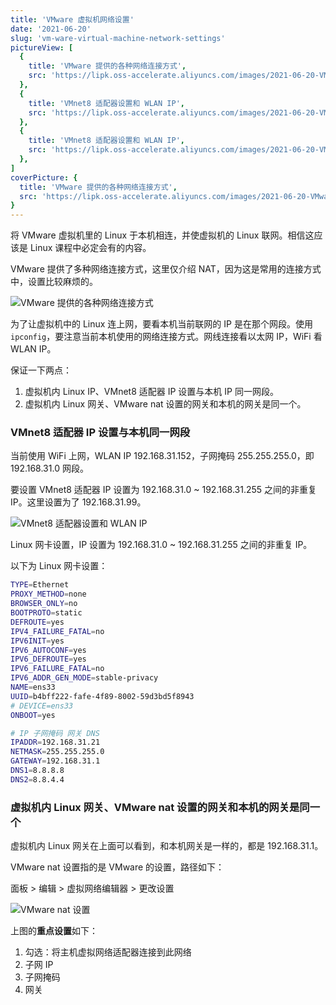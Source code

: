 ```yaml
---
title: 'VMware 虚拟机网络设置'
date: '2021-06-20'
slug: 'vm-ware-virtual-machine-network-settings'
pictureView: [
  {
    title: 'VMware 提供的各种网络连接方式',
    src: 'https://lipk.oss-accelerate.aliyuncs.com/images/2021-06-20-VMware-virtual-machine-network-settings(1).jpg',
  },
  {
    title: 'VMnet8 适配器设置和 WLAN IP',
    src: 'https://lipk.oss-accelerate.aliyuncs.com/images/2021-06-20-VMware-virtual-machine-network-settings(2).jpg',
  },
  {
    title: 'VMnet8 适配器设置和 WLAN IP',
    src: 'https://lipk.oss-accelerate.aliyuncs.com/images/2021-06-20-VMware-virtual-machine-network-settings(3).jpg',
  },
]
coverPicture: {
  title: 'VMware 提供的各种网络连接方式',
  src: 'https://lipk.oss-accelerate.aliyuncs.com/images/2021-06-20-VMware-virtual-machine-network-settings.jpg',
}
---
```


将 VMware 虚拟机里的 Linux 于本机相连，并使虚拟机的 Linux 联网。相信这应该是 Linux 课程中必定会有的内容。

VMware 提供了多种网络连接方式，这里仅介绍 NAT，因为这是常用的连接方式中，设置比较麻烦的。

![VMware 提供的各种网络连接方式](https://lipk.oss-accelerate.aliyuncs.com/images/2021-06-20-VMware-virtual-machine-network-settings(1).jpg)

为了让虚拟机中的 Linux 连上网，要看本机当前联网的 IP 是在那个网段。使用 `ipconfig`，要注意当前本机使用的网络连接方式。网线连接看以太网 IP，WiFi 看 WLAN IP。

保证一下两点：

1. 虚拟机内 Linux IP、VMnet8 适配器 IP 设置与本机 IP 同一网段。
2. 虚拟机内 Linux 网关、VMware nat 设置的网关和本机的网关是同一个。

### VMnet8 适配器 IP 设置与本机同一网段

当前使用 WiFi 上网，WLAN IP 192.168.31.152，子网掩码 255.255.255.0，即 192.168.31.0 网段。

要设置 VMnet8 适配器 IP 设置为 192.168.31.0 ~ 192.168.31.255 之间的非重复 IP。这里设置为了 192.168.31.99。

![VMnet8 适配器设置和 WLAN IP](https://lipk.oss-accelerate.aliyuncs.com/images/2021-06-20-VMware-virtual-machine-network-settings(2).jpg)

Linux 网卡设置，IP 设置为 192.168.31.0 ~ 192.168.31.255 之间的非重复 IP。

以下为 Linux 网卡设置：

```bash
TYPE=Ethernet
PROXY_METHOD=none
BROWSER_ONLY=no
BOOTPROTO=static
DEFROUTE=yes
IPV4_FAILURE_FATAL=no
IPV6INIT=yes
IPV6_AUTOCONF=yes
IPV6_DEFROUTE=yes
IPV6_FAILURE_FATAL=no
IPV6_ADDR_GEN_MODE=stable-privacy
NAME=ens33
UUID=b4bff222-fafe-4f89-8002-59d3bd5f8943
# DEVICE=ens33
ONBOOT=yes

# IP 子网掩码 网关 DNS
IPADDR=192.168.31.21
NETMASK=255.255.255.0
GATEWAY=192.168.31.1
DNS1=8.8.8.8
DNS2=8.8.4.4
```

### 虚拟机内 Linux 网关、VMware nat 设置的网关和本机的网关是同一个

虚拟机内 Linux 网关在上面可以看到，和本机网关是一样的，都是 192.168.31.1。

VMware nat 设置指的是 VMware 的设置，路径如下：

面板 > 编辑 > 虚拟网络编辑器 > 更改设置

![VMware nat 设置](https://lipk.oss-accelerate.aliyuncs.com/images/2021-06-20-VMware-virtual-machine-network-settings(3).jpg)

上图的**重点设置**如下：

1. 勾选：将主机虚拟网络适配器连接到此网络
2. 子网 IP
3. 子网掩码
4. 网关
